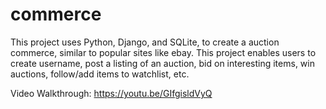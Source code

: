 # commerce

This project uses Python, Django, and SQLite, to create a auction commerce, similar to popular sites like ebay. 
This project enables users to create username, post a listing of an auction, bid on interesting items, win 
auctions, follow/add items to watchlist, etc.

Video Walkthrough: https://youtu.be/GIfgisldVyQ
